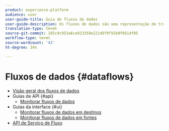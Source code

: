 ```yaml
---
product: experience-platform
audience: user
user-guide-title: Guia de fluxos de dados
user-guide-description: Os fluxos de dados são uma representação de trabalhos de dados que movem os dados pela Plataforma.
translation-type: tm+mt
source-git-commit: 185c9c953a6ce923359e221d6f0f91b0f6614f05
workflow-type: tm+mt
source-wordcount: '43'
ht-degree: 34%

---
```



# Fluxos de dados {#dataflows}

- [Visão geral dos fluxos de dados](./home.md)
- Guias de API {#api}
   - [Monitorar fluxos de dados](./api/monitor.md)
- Guias da interface {#ui}
   - [Monitorar fluxos de dados em destinos](./ui/monitor-destinations.md)
   - [Monitorar fluxos de dados em fontes](./ui/monitor-sources.md)
- [API de Serviço de Fluxo](https://www.adobe.io/apis/experienceplatform/home/api-reference.html#!acpdr/swagger-specs/flow-service.yaml)